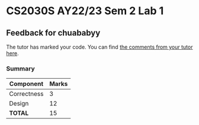 # CS2030S AY22/23 Sem 2 Lab 1
## Feedback for chuababyy

The tutor has marked your code. You can find [the comments from your tutor here](https://www.github.com/nus-cs2030s-2223-s2/lab1-chuababyy/commit/3d756fac28b22c81ff880b51914c955d22ec924b).
### Summary

| Component | Marks |
|-----------|-------|
| Correctness | 3 |
| Design | 12 |
| **TOTAL** | 15 |

